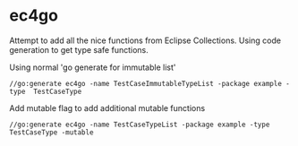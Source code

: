 # ec4go

Attempt to add all the nice functions from Eclipse Collections.  Using code generation to get type safe functions.

Using normal 'go generate for immutable list'

    //go:generate ec4go -name TestCaseImmutableTypeList -package example -type  TestCaseType
    
Add mutable flag to add additional mutable functions
    
    //go:generate ec4go -name TestCaseTypeList -package example -type  TestCaseType -mutable